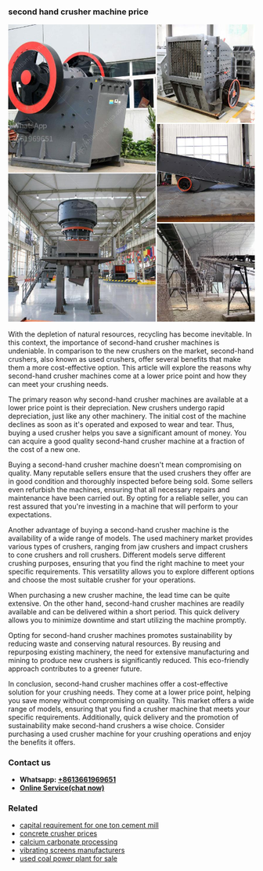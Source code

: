 <h3>second hand crusher machine price</h3><img src='1708587320.jpg' alt=''><p>With the depletion of natural resources, recycling has become inevitable. In this context, the importance of second-hand crusher machines is undeniable. In comparison to the new crushers on the market, second-hand crushers, also known as used crushers, offer several benefits that make them a more cost-effective option. This article will explore the reasons why second-hand crusher machines come at a lower price point and how they can meet your crushing needs.</p><p>The primary reason why second-hand crusher machines are available at a lower price point is their depreciation. New crushers undergo rapid depreciation, just like any other machinery. The initial cost of the machine declines as soon as it's operated and exposed to wear and tear. Thus, buying a used crusher helps you save a significant amount of money. You can acquire a good quality second-hand crusher machine at a fraction of the cost of a new one.</p><p>Buying a second-hand crusher machine doesn't mean compromising on quality. Many reputable sellers ensure that the used crushers they offer are in good condition and thoroughly inspected before being sold. Some sellers even refurbish the machines, ensuring that all necessary repairs and maintenance have been carried out. By opting for a reliable seller, you can rest assured that you're investing in a machine that will perform to your expectations.</p><p>Another advantage of buying a second-hand crusher machine is the availability of a wide range of models. The used machinery market provides various types of crushers, ranging from jaw crushers and impact crushers to cone crushers and roll crushers. Different models serve different crushing purposes, ensuring that you find the right machine to meet your specific requirements. This versatility allows you to explore different options and choose the most suitable crusher for your operations.</p><p>When purchasing a new crusher machine, the lead time can be quite extensive. On the other hand, second-hand crusher machines are readily available and can be delivered within a short period. This quick delivery allows you to minimize downtime and start utilizing the machine promptly.</p><p>Opting for second-hand crusher machines promotes sustainability by reducing waste and conserving natural resources. By reusing and repurposing existing machinery, the need for extensive manufacturing and mining to produce new crushers is significantly reduced. This eco-friendly approach contributes to a greener future.</p><p>In conclusion, second-hand crusher machines offer a cost-effective solution for your crushing needs. They come at a lower price point, helping you save money without compromising on quality. This market offers a wide range of models, ensuring that you find a crusher machine that meets your specific requirements. Additionally, quick delivery and the promotion of sustainability make second-hand crushers a wise choice. Consider purchasing a used crusher machine for your crushing operations and enjoy the benefits it offers.</p><h3>Contact us</h3><ul><li><strong>Whatsapp:&nbsp;<a href="https://wa.me/8613661969651">+8613661969651</a></strong></li><li><a href="https://swt.shibang-china.com/?git&amp;zhl&amp;second hand crusher machine price"><strong>Online Service(chat now)</strong></a></li></ul><h3>Related</h3><ul><li><a href='capital requirement for one ton cement mill.md'>capital requirement for one ton cement mill</a></li><li><a href='concrete crusher prices.md'>concrete crusher prices</a></li><li><a href='calcium carbonate processing.md'>calcium carbonate processing</a></li><li><a href='vibrating screens manufacturers.md'>vibrating screens manufacturers</a></li><li><a href='used coal power plant for sale.md'>used coal power plant for sale</a></li></ul>